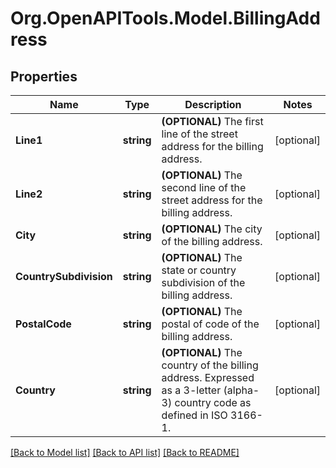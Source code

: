 # Org.OpenAPITools.Model.BillingAddress

## Properties

Name | Type | Description | Notes
------------ | ------------- | ------------- | -------------
**Line1** | **string** | **(OPTIONAL)** The first line of the street address for the billing address.  | [optional] 
**Line2** | **string** | **(OPTIONAL)** The second line of the street address for the billing address.  | [optional] 
**City** | **string** | **(OPTIONAL)** The city of the billing address.  | [optional] 
**CountrySubdivision** | **string** | **(OPTIONAL)** The state or country subdivision of the billing address.  | [optional] 
**PostalCode** | **string** | **(OPTIONAL)** The postal of code of the billing address.  | [optional] 
**Country** | **string** | **(OPTIONAL)** The country of the billing address. Expressed as a 3-letter (alpha-3) country code as defined in ISO 3166-1.  | [optional] 

[[Back to Model list]](../README.md#documentation-for-models) [[Back to API list]](../README.md#documentation-for-api-endpoints) [[Back to README]](../README.md)

